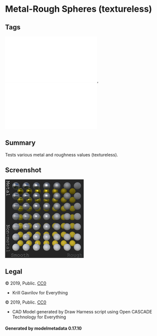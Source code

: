 # Metal-Rough Spheres (textureless)

## Tags

![core](../../Models-core.md), ![testing](../../Models-testing.md)

## Summary

Tests various metal and roughness values (textureless).

## Screenshot

![screenshot](screenshot/screenshot.png)

## Legal

&copy; 2019, Public. [CC0](https://creativecommons.org/publicdomain/zero/1.0/legalcode)

 - Krill Gavrilov for Everything

&copy; 2019, Public. [CC0](https://creativecommons.org/publicdomain/zero/1.0/legalcode)

 - CAD Model generated by Draw Harness script using Open CASCADE Technology for Everything

#### Generated by modelmetadata 0.17.10
